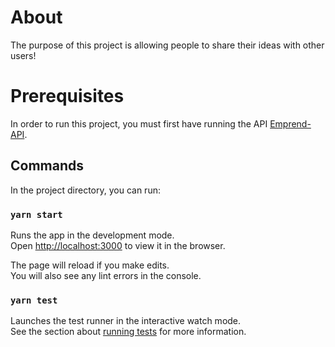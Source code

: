 # About

The purpose of this project is allowing people to share their ideas with other users!


# Prerequisites

In order to run this project, you must first have running the API [Emprend-API](https://github.com/fakereto/emprend-api).


## Commands

In the project directory, you can run:

### `yarn start`

Runs the app in the development mode.\
Open [http://localhost:3000](http://localhost:3000) to view it in the browser.

The page will reload if you make edits.\
You will also see any lint errors in the console.

### `yarn test`

Launches the test runner in the interactive watch mode.\
See the section about [running tests](https://facebook.github.io/create-react-app/docs/running-tests) for more information.
